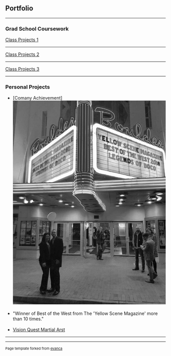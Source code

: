 ## Portfolio

---

### Grad School Coursework 

[Class Projects 1]()

---
[Class Projects 2]()
<img src=""/>

---
[Class Projects 3]()


---

### Personal Projects

- [Comany Achievement]<img src="images/legends of boco bw.jpg"/>
<br><br>
- "Winner of Best of the West from The 'Yellow Scene Magazine' more than 10 times."
<br><br>
- [Vision Quest Martial Arst](https://vqmartialarts.com/)


---




---
<p style="font-size:11px">Page template forked from <a href="https://github.com/evanca/quick-portfolio">evanca</a></p>
<!-- Remove above link if you don't want to attibute -->
